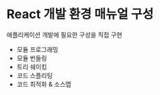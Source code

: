 # React 개발 환경 매뉴얼 구성

애플리케이션 개발에 필요한 구성을 직접 구현

- 모듈 프로그래밍
- 모듈 번들링
- 트리 쉐이킹
- 코드 스플리팅
- 코드 최적화 & 소스맵
